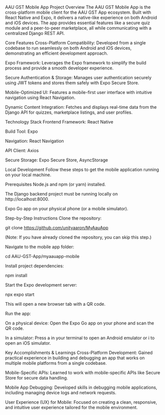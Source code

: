 AAU GST Mobile App
Project Overview
The AAU GST Mobile App is the cross-platform mobile client for the AAU GST App ecosystem. Built with React Native and Expo, it delivers a native-like experience on both Android and iOS devices. The app provides essential features like a secure quiz module and a peer-to-peer marketplace, all while communicating with a centralized Django REST API.

Core Features
Cross-Platform Compatibility: Developed from a single codebase to run seamlessly on both Android and iOS devices, demonstrating an efficient development approach.

Expo Framework: Leverages the Expo framework to simplify the build process and provide a smooth developer experience.

Secure Authentication & Storage: Manages user authentication securely using JWT tokens and stores them safely with Expo Secure Store.

Mobile-Optimized UI: Features a mobile-first user interface with intuitive navigation using React Navigation.

Dynamic Content Integration: Fetches and displays real-time data from the Django API for quizzes, marketplace listings, and user profiles.

Technology Stack
Frontend Framework: React Native

Build Tool: Expo

Navigation: React Navigation

API Client: Axios

Secure Storage: Expo Secure Store, AsyncStorage

Local Development
Follow these steps to get the mobile application running on your local machine.

Prerequisites
Node.js and npm (or yarn) installed.

The Django backend project must be running locally on http://localhost:8000.

Expo Go app on your physical phone (or a mobile simulator).

Step-by-Step Instructions
Clone the repository:

git clone https://github.com/unityaaron/MyAauApp

(Note: If you have already cloned the repository, you can skip this step.)

Navigate to the mobile app folder:

cd AAU-GST-App/myaauapp-mobile

Install project dependencies:

npm install

Start the Expo development server:

npx expo start

This will open a new browser tab with a QR code.

Run the app:

On a physical device: Open the Expo Go app on your phone and scan the QR code.

In a simulator: Press a in your terminal to open an Android emulator or i to open an iOS simulator.

Key Accomplishments & Learnings
Cross-Platform Development: Gained practical experience in building and debugging an app that works on multiple mobile platforms from a single codebase.

Mobile-Specific APIs: Learned to work with mobile-specific APIs like Secure Store for secure data handling.

Mobile App Debugging: Developed skills in debugging mobile applications, including managing device logs and network requests.

User Experience (UX) for Mobile: Focused on creating a clean, responsive, and intuitive user experience tailored for the mobile environment.
